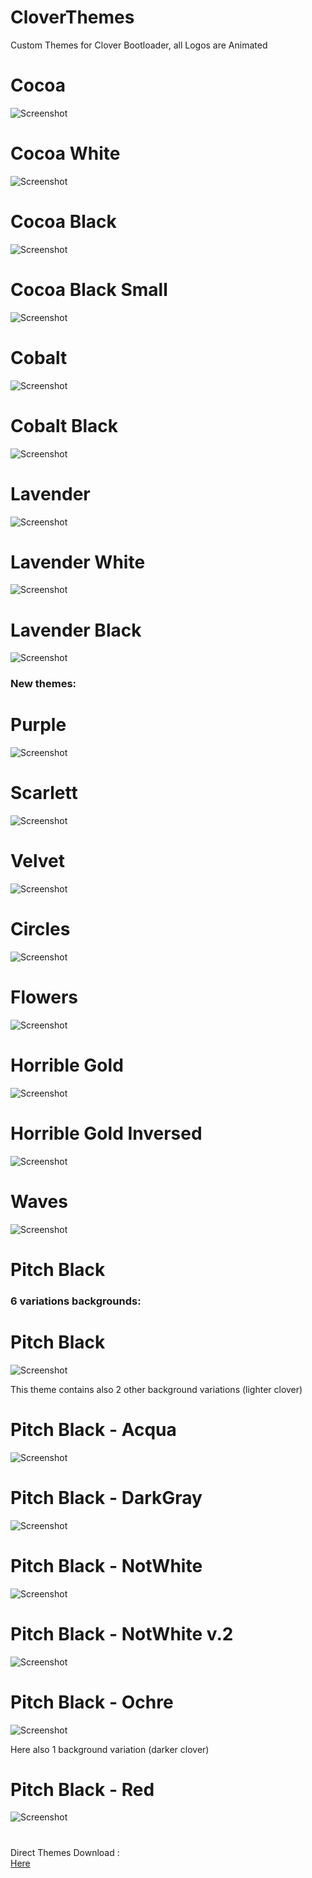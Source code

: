 # CloverThemes
Custom Themes for Clover Bootloader, 
all Logos are Animated

# Cocoa 
![Screenshot](Cocoa/screenshot.png)
#  Cocoa White 
![Screenshot](Cocoa_White/screenshot.png)
#  Cocoa Black 
![Screenshot](Cocoa_Black/screenshot.png)
#  Cocoa Black Small
![Screenshot](Cocoa_Black_Small/screenshot.png)
# Cobalt 
![Screenshot](Cobalt/screenshot.png)
#  Cobalt Black
![Screenshot](Cobalt_Black/screenshot.png)
# Lavender  
![Screenshot](Lavender/screenshot.png)
#  Lavender White 
![Screenshot](Lavender_White/screenshot.png)
#  Lavender Black
![Screenshot](Lavender_Black/screenshot.png)
### New themes:

# Purple
![Screenshot](Purple/screenshot.png)
# Scarlett
![Screenshot](Scarlett/screenshot.png)
# Velvet
![Screenshot](Velvet/screenshot.png)

# Circles
![Screenshot](Circles/screenshot.png)
# Flowers
![Screenshot](Flowers/screenshot.png)
# Horrible Gold
![Screenshot](Horrible_Gold/screenshot.png)
# Horrible Gold Inversed
![Screenshot](Horrible_Gold_v.2.0/screenshot.png)
# Waves
![Screenshot](Waves/screenshot.png)

# Pitch Black

### 6 variations backgrounds:

# Pitch Black
![Screenshot](Black/screenshot.png)

This theme contains also 2 other background variations (lighter clover)
# 
# Pitch Black - Acqua
![Screenshot](Acqua/screenshot.png)

# Pitch Black - DarkGray
![Screenshot](DarkGray/screenshot.png)

# Pitch Black - NotWhite
![Screenshot](NotWhite/screenshot.png)

# Pitch Black - NotWhite v.2
![Screenshot](NotWhite_2/screenshot.png)

# Pitch Black - Ochre
![Screenshot](Ochre/screenshot.png)

Here also 1 background variation (darker clover)
# 
# Pitch Black - Red
![Screenshot](Red/screenshot.png)


# 
Direct Themes Download :  
[Here](https://github.com/HelmoHass/CloverThemes/releases)
